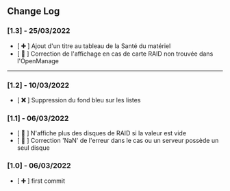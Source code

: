 ## Change Log

### [1.3] - 25/03/2022

- [ **➕** ] Ajout d'un titre au tableau de la Santé du matériel
- [ **🔧** ] Correction de l'affichage en cas de carte RAID non trouvée dans l'OpenManage

---

### [1.2] - 10/03/2022

- [ **❌** ] Suppression du fond bleu sur les listes

### [1.1] - 06/03/2022

- [ **🔧** ] N'affiche plus des disques de RAID si la valeur est vide
- [ **🔧** ] Correction 'NaN' de l'erreur dans le cas ou un serveur possède un seul disque

### [1.0] - 06/03/2022

- [ **➕** ] first commit
